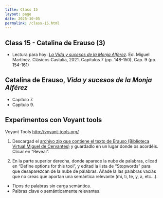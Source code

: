 ```yaml
---
title: Class 15
layout: page
date: 2025-10-05
permalink: /class-15.html
---
```


## Class 15 - Catalina de Erauso (3)

- Lectura para hoy: [*La Vida y sucesos de la Monja Alférez*](https://www.courses.miami.edu/ultra/courses/_665635_1/cl/outline). Ed. Miguel Martínez. Clásicos Castalia, 2021. Capítulos 7 (pp. 148-150), Cap. 9 (pp. 154-161)
 

## Catalina de Erauso, *Vida y sucesos de la Monja Alférez*

- Capítulo 7. 
- Capítulo 9. 


## Experimentos con Voyant tools 

Voyant Tools <http://voyant-tools.org/> 

1. Descargad el [archivo zip que contiene el texto de Erauso (Biblioteca Virtual Miguel de Cervantes)](https://github.com/dh-miami/SPA_410_Fall25/raw/refs/heads/main/_posts/Proyecto3_Erauso/Erauso.zip) y guardadlo en un lugar donde os acordéis. Clicar en “Reveal”.

2. En la parte superior derecha, donde aparece la nube de palabras, clicad en “Define options for this tool”, y editad la lista de “Stopwords” para que desaparezcan de la nube de palabras. Añade la las palabras vacías que no creas que aportan una semántica relevante (mi, ti, te, y, a, etc…).
  - Tipos de palabras sin carga semántica.
  - Palbras clave o semánticamente relevantes. 

